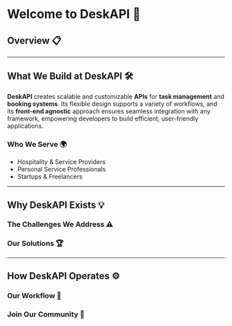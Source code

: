 # Welcome to DeskAPI 🌟

## Overview 📋

---

## What We Build at DeskAPI 🛠️

**DeskAPI** creates scalable and customizable **APIs** for **task management** and **booking systems**. Its flexible design supports a variety of workflows, and its **front-end agnostic** approach ensures seamless integration with any framework, empowering developers to build efficient, user-friendly applications.  

### Who We Serve 🌍

- Hospitality & Service Providers
- Personal Service Professionals
- Startups & Freelancers

---

## Why DeskAPI Exists 💡

### The Challenges We Address ⚠️

### Our Solutions 🏆

---

## How DeskAPI Operates ⚙️

### Our Workflow 🔄

### Join Our Community 🤝
